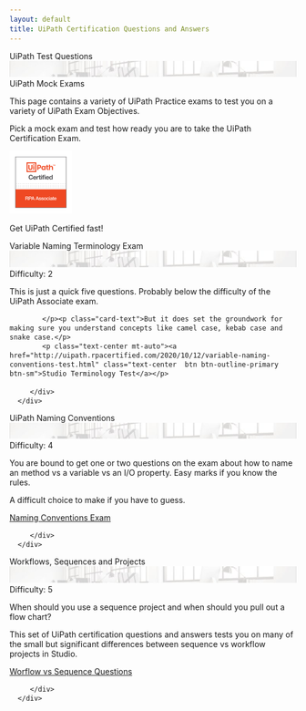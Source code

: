 ```yaml
---
layout: default
title: UiPath Certification Questions and Answers
---
```

<div class="row">


   <div class=" col-12 col-xs-12 col-sm-12 col-md-6 col-lg-6 col-xl-4 mb-2  d-flex align-items-stretch">
      <div class="card" >
         <div class="card-header">UiPath Test Questions<a id="twitter-uipath"></a></div>
         <img src="/assets/background-small4.jpg" class="card-img-top" alt="uipath certification">
         <div class="card-body d-flex flex-column">
		 <div class="alert alert-secondary text-center" role="alert">UiPath Mock Exams</div>
            <p class="card-text">This page contains a variety of UiPath Practice exams to test you on a variety of UiPath Exam Objectives. </p>
            <p class="card-text">Pick a mock exam and test how ready you are to take the UiPath Certification Exam.</p>
			<img src="/assets/uipath-certified-associate-badge-sm.jpg" class="img-fluid img-thumbnail mx-auto d-block" alt="uipath certified associate badge">
			 <p class="card-text text-center mt-2">Get UiPath Certified fast!</p>
         </div>
      </div>
   </div>

   <div class=" col-12 col-xs-12 col-sm-12 col-md-6 col-lg-6 col-xl-4 mb-2  d-flex align-items-stretch">
      <div class="card" >
         <div class="card-header">Variable Naming Terminology Exam<a id="twitter-uipath"></a></div>
         <img src="/assets/background-small4.jpg" class="card-img-top" alt="uipath certification">
         <div class="card-body d-flex flex-column">
		 <div class="alert alert-info text-center" role="alert">Difficulty: 2
</div>
			<p class="card-text">This is just a quick five questions. Probably below the difficulty of the UiPath Associate exam. 
			
			</p><p class="card-text">But it does set the groundwork for making sure you understand concepts like camel case, kebab case and snake case.</p>
            <p class="text-center mt-auto"><a href="http://uipath.rpacertified.com/2020/10/12/variable-naming-conventions-test.html" class="text-center  btn btn-outline-primary btn-sm">Studio Terminology Test</a></p>
			
         </div>
      </div>
   </div>
   
   <div class=" col-12 col-xs-12 col-sm-12 col-md-6 col-lg-6 col-xl-4 mb-2  d-flex align-items-stretch">
      <div class="card" >
         <div class="card-header">UiPath Naming Conventions<a id="twitter-uipath"></a></div>
         <img src="/assets/background-small4.jpg" class="card-img-top" alt="uipath certification">
         <div class="card-body d-flex flex-column">
		 <div class="alert alert-primary text-center" role="alert">Difficulty: 4
</div>
			<p class="card-text">You are bound to get one or two questions on the exam about how to name an method vs a variable vs an I/O property. Easy marks if you know the rules. </p><p class="card-text">A difficult choice to make if you have to guess.</p>
            <p class="text-center mt-auto"><a href="http://uipath.rpacertified.com/2020/10/12/kebab-camel-pascal-case-quiz.html" class="text-center  btn btn-outline-primary btn-sm">Naming Conventions Exam</a></p>
			
         </div>
      </div>
   </div>
   
   <div class=" col-12 col-xs-12 col-sm-12 col-md-6 col-lg-6 col-xl-4 mb-2  d-flex align-items-stretch">
      <div class="card" >
         <div class="card-header">Workflows, Sequences and Projects<a id="twitter-uipath"></a></div>
         <img src="/assets/background-small4.jpg" class="card-img-top" alt="uipath certification">
         <div class="card-body d-flex flex-column">
		 <div class="alert alert-success text-center" role="alert">Difficulty: 5
</div>
			<p class="card-text">When should you use a sequence project and when should you pull out a flow chart? </p>
			<p class="card-text">This set of UiPath certification questions and answers tests you on many of the small but significant differences between sequence vs workflow projects in Studio.</p>
            <p class="text-center mt-auto"><a href="http://uipath.rpacertified.com/2020/10/12/workflow-sequences-flowcharts-quiz.html" class="text-center  btn btn-outline-primary btn-sm">Worflow vs Sequence Questions</a></p>
			
         </div>
      </div>
   </div>
   
   
   
</div>

